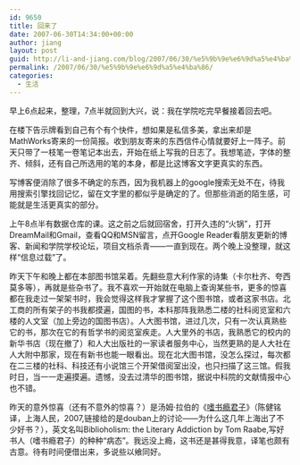 ```yaml
---
id: 9650
title: 回来了
date: 2007-06-30T14:34:00+00:00
author: jiang
layout: post
guid: http://li-and-jiang.com/blog/2007/06/30/%e5%9b%9e%e6%9d%a5%e4%ba%86/
permalink: /2007/06/30/%e5%9b%9e%e6%9d%a5%e4%ba%86/
categories:
  - 生活
---
```

早上6点起来，整理，7点半就回到大兴，说：我在学院吃完早餐接着回去吧。 

在楼下告示牌看到自己有个有个快件，想如果是私信多美，拿出来却是MathWorks寄来的一份简报。收到朋友寄来的东西信件心情就要好上一阵子。前天只带了一枝笔一卷笔记本出去，开始在纸上写我的日志了。我想笔迹，字体的整齐、倾斜，还有自己所选用的笔的本身，都是比这博客文字更真实的东西。 

写博客便消除了很多不确定的东西，因为我机器上的google搜索无处不在，待我用搜索引擎找回记忆，留在文字里的都似乎是确定的了。但那些消逝的陌生感，可能就是生活更真实的部分。 

上午8点半有数据仓库的课。这之前之后就回宿舍，打开久违的“火锅”，打开DreamMail和Gmail，查看QQ和MSN留言，点开Google Reader看朋友更新的博客、新闻和学院学校论坛，项目文档杀青——一直到现在。两个晚上没整理，就这样“信息过载”了。 

昨天下午和晚上都在本部图书馆呆着。先翻些意大利作家的诗集（卡尔杜齐、夸西莫多等），再就是些杂书了。我不喜欢一开始就在电脑上查询某些书，更多的惊喜都在我走过一架架书时，我会觉得这样我才掌握了这个图书馆，或者这家书店。北工商的所有架子的书我都摸遍，国图的书，本科那阵我熟悉二楼的社科阅览室和六楼的人文室（加上旁边的国图书店）。人大图书馆，进过几次，只有一次认真熟些它的书，那次在它的有哲学书的阅览室疾走。人大里外的书店，我熟悉它的校内的新华书店（现在撤了）和人大出版社的一家读者服务中心，当然更熟的是人大社在人大附中那家，现在有新书也能一眼看出。现在北大图书馆，没怎么探过，每次都在二三楼的社科、科技还有小说馆三个开架借阅室出没，也只扫描了这三馆。假我时日，当一一走遍摸遍。遗憾，没去过清华的图书馆，据说中科院的文献情报中心也不错。 

昨天的意外惊喜（还有不意外的惊喜？）是汤姆·拉伯的《<a href="http://www.douban.com/subject/1963660/" target="_blank">嗜书瘾君子</a>》（陈健铭译，上海人民，2007,链接给的是douban上的讨论——为什么这几年上海出了不少好书？），英文名叫Biblioholism: the Literary Addiction by Tom Raabe,写好书人（嗜书瘾君子）的种种“病态”。我远没上瘾，这书还是甚得我意，译笔也颇有古意。待有时间便借出来，多说些以飨同好。